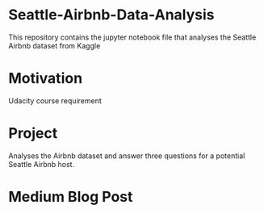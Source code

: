 # Seattle-Airbnb-Data-Analysis
This repository contains the jupyter notebook file that analyses the Seattle Airbnb dataset from Kaggle

# Motivation
Udacity course requirement

# Project
Analyses the Airbnb dataset and answer three questions for a potential Seattle Airbnb host.

# Medium Blog Post
